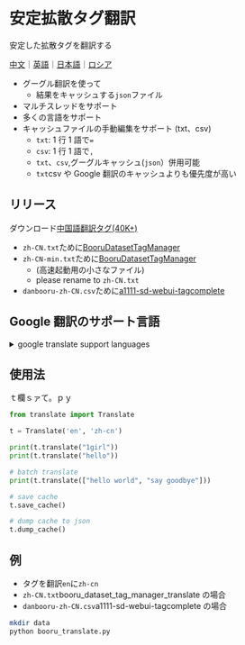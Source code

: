 # 安定拡散タグ翻訳

安定した拡散タグを翻訳する

[中文](README.zh-CN.md)｜[英語](README.md)｜[日本語](README.ja.md)｜[ロシア](README.ru.md)

-   グーグル翻訳を使って
    -   結果をキャッシュする`json`ファイル
-   マルチスレッドをサポート
-   多くの言語をサポート
-   キャッシュファイルの手動編集をサポート (txt、csv)
    -   `txt`: 1 行 1 語で`=`
    -   `csv`: 1 行 1 語で`,`
    -   `txt`、`csv`,グーグルキャッシュ(`json`）併用可能
    -   `txt`csv や Google 翻訳のキャッシュよりも優先度が高い

## リリース

ダウンロード[中国語翻訳タグ(40K+)](https://github.com/zhongpei/stable-diffusion-tags-translate/releases/tag/v1.0)

-   `zh-CN.txt`ために[BooruDatasetTagManager](https://github.com/starik222/BooruDatasetTagManager)
-   `zh-CN-min.txt`ために[BooruDatasetTagManager](https://github.com/starik222/BooruDatasetTagManager)
    -   (高速起動用の小さなファイル)
    -   please rename to `zh-CN.txt`
-   `danbooru-zh-CN.csv`ために[a1111-sd-webui-tagcomplete](https://github.com/DominikDoom/a1111-sd-webui-tagcomplete)

## Google 翻訳のサポート言語

<details>
<summary>google translate support languages</summary>

```json
{
  'af': 'afrikaans',
  'sq': 'albanian',
  'am': 'amharic',
  'ar': 'arabic',
  'hy': 'armenian',
  'az': 'azerbaijani',
  'eu': 'basque',
  'be': 'belarusian',
  'bn': 'bengali',
  'bs': 'bosnian',
  'bg': 'bulgarian',
  'ca': 'catalan',
  'ceb': 'cebuano',
  'ny': 'chichewa',
  'zh-cn': 'chinese (simplified)',
  'zh-tw': 'chinese (traditional)',
  'co': 'corsican',
  'hr': 'croatian',
  'cs': 'czech',
  'da': 'danish',
  'nl': 'dutch',
  'en': 'english',
  'eo': 'esperanto',
  'et': 'estonian',
  'tl': 'filipino',
  'fi': 'finnish',
  'fr': 'french',
  'fy': 'frisian',
  'gl': 'galician',
  'ka': 'georgian',
  'de': 'german',
  'el': 'greek',
  'gu': 'gujarati',
  'ht': 'haitian creole',
  'ha': 'hausa',
  'haw': 'hawaiian',
  'iw': 'hebrew',
  'he': 'hebrew',
  'hi': 'hindi',
  'hmn': 'hmong',
  'hu': 'hungarian',
  'is': 'icelandic',
  'ig': 'igbo',
  'id': 'indonesian',
  'ga': 'irish',
  'it': 'italian',
  'ja': 'japanese',
  'jw': 'javanese',
  'kn': 'kannada',
  'kk': 'kazakh',
  'km': 'khmer',
  'ko': 'korean',
  'ku': 'kurdish (kurmanji)',
  'ky': 'kyrgyz',
  'lo': 'lao',
  'la': 'latin',
  'lv': 'latvian',
  'lt': 'lithuanian',
  'lb': 'luxembourgish',
  'mk': 'macedonian',
  'mg': 'malagasy',
  'ms': 'malay',
  'ml': 'malayalam',
  'mt': 'maltese',
  'mi': 'maori',
  'mr': 'marathi',
  'mn': 'mongolian',
  'my': 'myanmar (burmese)',
  'ne': 'nepali',
  'no': 'norwegian',
  'or': 'odia',
  'ps': 'pashto',
  'fa': 'persian',
  'pl': 'polish',
  'pt': 'portuguese',
  'pa': 'punjabi',
  'ro': 'romanian',
  'ru': 'russian',
  'sm': 'samoan',
  'gd': 'scots gaelic',
  'sr': 'serbian',
  'st': 'sesotho',
  'sn': 'shona',
  'sd': 'sindhi',
  'si': 'sinhala',
  'sk': 'slovak',
  'sl': 'slovenian',
  'so': 'somali',
  'es': 'spanish',
  'su': 'sundanese',
  'sw': 'swahili',
  'sv': 'swedish',
  'tg': 'tajik',
  'ta': 'tamil',
  'te': 'telugu',
  'th': 'thai',
  'tr': 'turkish',
  'uk': 'ukrainian',
  'ur': 'urdu',
  'ug': 'uyghur',
  'uz': 'uzbek',
  'vi': 'vietnamese',
  'cy': 'welsh',
  'xh': 'xhosa',
  'yi': 'yiddish',
  'yo': 'yoruba',
  'zu': 'zulu'
}

```

</details>

## 使用法

ｔ欄ｓァて。ｐｙ

```python
from translate import Translate

t = Translate('en', 'zh-cn')

print(t.translate("1girl"))
print(t.translate("hello"))

# batch translate
print(t.translate(["hello world", "say goodbye"]))

# save cache
t.save_cache()

# dump cache to json
t.dump_cache()
```

## 例

-   タグを翻訳`en`に`zh-cn`
-   `zh-CN.txt`booru_dataset_tag_manager_translate の場合
-   `danbooru-zh-CN.csv`a1111-sd-webui-tagcomplete の場合

```bash
mkdir data
python booru_translate.py
```
